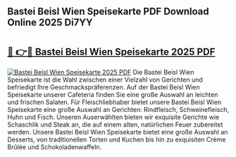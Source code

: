 ## Bastei Beisl Wien Speisekarte PDF Download Online 2025 Di7YY

# <h2><a href="http://gc9hxw.nevu.top/?p=Bastei+Beisl+Wien+Speisekarte">🔗 👉🔴 Bastei Beisl Wien Speisekarte 2025 PDF</a></h2>

[![Bastei Beisl Wien Speisekarte 2025 PDF](https://i.imgur.com/dBaPXMq.png)](http://gc9hxw.nevu.top/?p=Bastei+Beisl+Wien+Speisekarte)
Die Bastei Beisl Wien Speisekarte ist die Wahl zwischen einer Vielzahl von Gerichten und befriedigt Ihre Geschmackspräferenzen. Auf der Bastei Beisl Wien Speisekarte unserer Cafeteria finden Sie eine große Auswahl an leichten und frischen Salaten. Für Fleischliebhaber bietet unsere Bastei Beisl Wien Speisekarte eine große Auswahl an Gerichten: Rindfleisch, Schweinefleisch, Huhn und Fisch. Unseren Auserwählten bieten wir exquisite Gerichte wie Schaschlik und Steak an, die auf einem alten, natürlichen Feuer zubereitet werden. Unsere Bastei Beisl Wien Speisekarte bietet eine große Auswahl an Desserts, von traditionellen Torten und Kuchen bis hin zu exquisiten Crème Brûlée und Schokoladenwaffeln.
